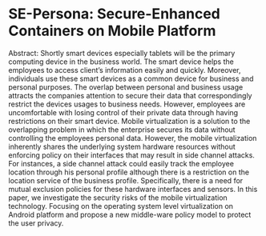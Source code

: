# SE-Persona: Secure-Enhanced Containers on Mobile Platform
Abstract: Shortly smart devices especially tablets will be the primary computing device in the business world. The smart device helps the employees to access client’s information easily and quickly. Moreover, individuals use these smart devices as a common device for business and personal purposes. The overlap between personal and business usage attracts the companies attention to secure their data that correspondingly restrict the devices usages to business needs. However, employees are uncomfortable with losing control of their private data through having restrictions on their smart device. Mobile virtualization is a solution to the overlapping problem in which the enterprise secures its data without controlling the employees personal data. However, the mobile virtualization inherently shares the underlying system hardware resources without enforcing policy on their interfaces that may result in side channel attacks. For instances, a side channel attack could easily track the employee location through his personal profile although there is a restriction on the location service of the business profile. Specifically, there is a need for mutual exclusion policies for these hardware interfaces and sensors. In this paper, we investigate the security risks of the mobile virtualization technology. Focusing on the operating system level virtualization on Android platform and propose a new middle-ware policy model to protect the user privacy.
